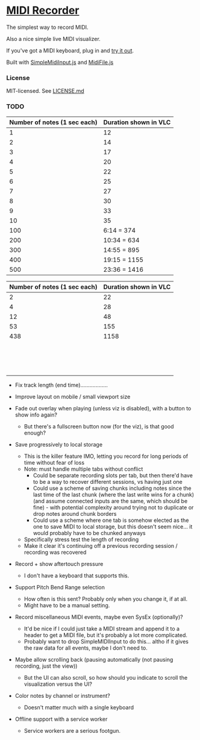 # [MIDI Recorder][app]

The simplest way to record MIDI.

Also a nice simple live MIDI visualizer.

If you've got a MIDI keyboard, plug in and [try it out][app].

Built with [SimpleMidiInput.js](https://github.com/kchapelier/SimpleMidiInput.js) and [MidiFile.js](https://github.com/nfroidure/midifile)


### License

MIT-licensed. See [LICENSE.md](LICENSE.md)

### TODO


| Number of notes (1 sec each) | Duration shown in VLC |
|------------------------------|-----------------------|
| 1                            | 12                    |
| 2                            | 14                    |
| 3                            | 17                    |
| 4                            | 20                    |
| 5                            | 22                    |
| 6                            | 25                    |
| 7                            | 27                    |
| 8                            | 30                    |
| 9                            | 33                    |
| 10                           | 35                    |
| 100                          | 6:14 = 374            |
| 200                          | 10:34 = 634           |
| 300                          | 14:55 = 895           |
| 400                          | 19:15 = 1155          |
| 500                          | 23:36 = 1416          |

| Number of notes (1 sec each) | Duration shown in VLC |
|------------------------------|-----------------------|
|2 | 22|
|4 | 28|
|12 | 48|
|53 | 155|
|438 | 1158|
|                              |                       |
|                              |                       |
|                              |                       |
|                              |                       |
|                              |                       |
|                              |                       |
|                              |                       |
|                              |                       |
|                              |                       |
|                              |                       |
|                              |                       |
|                              |                       |
|                              |                       |
|                              |                       |
|                              |                       |

* Fix track length (end time)..................

* Improve layout on mobile / small viewport size

* Fade out overlay when playing (unless viz is disabled), with a button to show info again?
    - But there's a fullscreen button now (for the viz), is that good enough?

* Save progressively to local storage
    - This is the killer feature IMO, letting you record for long periods of time without fear of loss
    - Note: must handle multiple tabs without conflict
        - Could be separate recording slots per tab, but then there'd have to be a way to recover different sessions, vs having just one
        - Could use a scheme of saving chunks including notes since the last time of the last chunk (where the last write wins for a chunk) (and assume connected inputs are the same, which should be fine) - with potential complexity around trying not to duplicate or drop notes around chunk borders
        - Could use a scheme where one tab is somehow elected as the one to save MIDI to local storage, but this doesn't seem nice... it would probably have to be chunked anyways
    - Specifically stress test the length of recording
    - Make it clear it's continuing off a previous recording session / recording was recovered

* Record + show aftertouch pressure
    - I don't have a keyboard that supports this.

* Support Pitch Bend Range selection
    - How often is this sent? Probably only when you change it, if at all.
    - Might have to be a manual setting.

* Record miscellaneous MIDI events, maybe even SysEx (optionally)?
    - It'd be nice if I could just take a MIDI stream and append it to a header to get a MIDI file, but it's probably a lot more complicated.
    - Probably want to drop SimpleMIDIInput to do this... altho if it gives the raw data for all events, maybe I don't need to.

* Maybe allow scrolling back (pausing automatically (not pausing recording, just the view))
    - But the UI can also scroll, so how should you indicate to scroll the visualization versus the UI?

* Color notes by channel or instrument?
    - Doesn't matter much with a single keyboard

* Offline support with a service worker
    - Service workers are a serious footgun.

[app]: https://midi-recorder.web.app/
